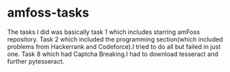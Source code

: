 # amfoss-tasks

The tasks I did was basically task 1 which includes starring amFoss repository. Task 2 which included the programming section(which included problems from Hackerrank and Codeforce).I tried to  do all but failed in just one. Task 8 which  had Captcha Breaking.I had to download tesseract and further pytesseract.
